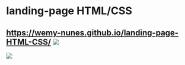 # landing-page HTML/CSS
## https://wemy-nunes.github.io/landing-page-HTML-CSS/ <img src="https://img.icons8.com/dusk/30/000000/cursor--v1.png"/>


<img align="center" widht="30" hight="50" src="https://user-images.githubusercontent.com/109567488/211079306-124c5179-bd46-4bee-be00-458738b30aaa.png"/>

